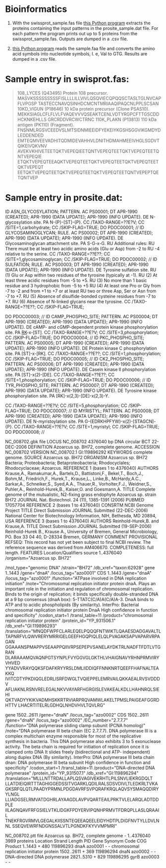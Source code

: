 # Bioinformatics

1. With the swissprot_sample.fas file
[this Python program](./Protein_Extraction.py) extracts the proteins containing the input patterns in
the prosite_sample.dat file. For each pattern the program
prints out up to 5 proteins from the swissprot_sample.fas. Outputs are dumped in a .csv file.

2. [this Python program](./Proteins2Nucleotides.py) reads the sample.faa file and converts the amino
acid symbols into nucleotide symbols, I. e, Val to GTG. Results are dumped in a .csv file.

# Sample entry in swisprot.fas:

>108_LYCES (Q43495) Protein 108 precursor.
MASVKSSSSSSSSSFISLLLLILLVIVLQSQVIECQPQQSCTASLTGLNVCAPFLVPGSP
TASTECCNAVQSINHDCMCNTMRIAAQIPAQCNLPPLSCSAN
>10KD_VIGUN (P18646) 10 kDa protein precursor (Clone PSAS10).
MEKKSIAGLCFLFLVLFVAQEVVVQSEAKTCENLVDTYRGPCFTTGSCDDHCKNKEHLLS
GRCRDDVRCWCTRNC
>110K_PLAKN (P13813) 110 kDa antigen (PK110) (Fragment).
FNSNMLRGSVCEEDVSLMTSIDNMIEEIDFYEKEIYKGSHSGGVIKGMDYDLEDDENDED
EMTEQMVEEVADHITQDMIDEVAHHVLDNITHDMAHMEEIVHGLSGDVTQIKEIVQKVNV
AVEKVKHIVETEETQKTVEPEQIEETQNTVEPEQTEETQKTVEPEQTEETQNTVEPEQIE
ETQKTVEPEQTEEAQKTVEPEQTEETQKTVEPEQTEETQKTVEPEQTEETQKTVEPEQT
EETQKTVEPEQTEETQKTVEPEQTEETQKTVEPEQTEETQNTVEPEPTQETQNTVEP

# Sample entry in prosite.dat:

ID ASN_GLYCOSYLATION; PATTERN.
AC PS00001;
DT APR-1990 (CREATED); APR-1990 (DATA UPDATE); APR-1990 (INFO
UPDATE).
DE N-glycosylation site.
PA N-{P}-[ST]-{P}.
CC /TAXO-RANGE=??E?V;
CC /SITE=1,carbohydrate;
CC /SKIP-FLAG=TRUE;
DO PDOC00001;
//
ID GLYCOSAMINOGLYCAN; RULE.
AC PS00002;
DT APR-1990 (CREATED); APR-1990 (DATA UPDATE); APR-1990 (INFO
UPDATE).
DE Glycosaminoglycan attachment site.
PA S-G-x-G.
RU Additional rules:
RU There must be at least two acidic amino acids (Glu or Asp) from -2 to
RU -4 relative to the serine.
CC /TAXO-RANGE=??E??;
CC /SITE=1,glycosaminoglycan;
CC /SKIP-FLAG=TRUE;
DO PDOC00002;
//
ID SULFATION; RULE.
AC PS00003;
DT APR-1990 (CREATED); APR-1990 (DATA UPDATE); APR-1990 (INFO
UPDATE).
DE Tyrosine sulfation site.
RU (1) Glu or Asp within two residues of the tyrosine (typically at -1).
RU (2) At least three acidic residues from -5 to +5.
RU (3) No more than 1 basic residue and 3 hydrophobic from -5 to +5
RU (4) At least one Pro or Gly from -7 to -2 and from +1 to +7 or at least
RU two or three Asp, Ser or Asn from -7 to +7.
RU (5) Absence of disulfide-bonded cysteine residues from -7 to +7.
RU (6) Absence of N-linked glycans near the tyrosine.
CC /TAXO-RANGE=??E??;
CC /SKIP-FLAG=TRUE;

DO PDOC00003;
//
ID CAMP_PHOSPHO_SITE; PATTERN.
AC PS00004;
DT APR-1990 (CREATED); APR-1990 (DATA UPDATE); APR-1990 (INFO
UPDATE).
DE cAMP- and cGMP-dependent protein kinase phosphorylation site.
PA [RK](2)-x-[ST].
CC /TAXO-RANGE=??E?V;
CC /SITE=3,phosphorylation;
CC /SKIP-FLAG=TRUE;
DO PDOC00004;
//
ID PKC_PHOSPHO_SITE; PATTERN.
AC PS00005;
DT APR-1990 (CREATED); APR-1990 (DATA UPDATE); APR-1990 (INFO
UPDATE).
DE Protein kinase C phosphorylation site.
PA [ST]-x-[RK].
CC /TAXO-RANGE=??E??;
CC /SITE=1,phosphorylation;
CC /SKIP-FLAG=TRUE;
DO PDOC00005;
//
ID CK2_PHOSPHO_SITE; PATTERN.
AC PS00006;
DT APR-1990 (CREATED); APR-1990 (DATA UPDATE); APR-1990 (INFO
UPDATE).
DE Casein kinase II phosphorylation site.
PA [ST]-x(2)-[DE].
CC /TAXO-RANGE=??E??;
CC /SITE=1,phosphorylation;
CC /SKIP-FLAG=TRUE;
DO PDOC00006;
//
ID TYR_PHOSPHO_SITE; PATTERN.
AC PS00007;
DT APR-1990 (CREATED); APR-1990 (DATA UPDATE); APR-1990 (INFO
UPDATE).
DE Tyrosine kinase phosphorylation site.
PA [RK]-x(2,3)-[DE]-x(2,3)-Y.

CC /TAXO-RANGE=??E?V;
CC /SITE=5,phosphorylation;
CC /SKIP-FLAG=TRUE;
DO PDOC00007;
//
ID MYRISTYL; PATTERN.
AC PS00008;
DT APR-1990 (CREATED); APR-1990 (DATA UPDATE); APR-1990 (INFO
UPDATE).
DE N-myristoylation site.
PA G-{EDRKHPFYW}-x(2)-[STAGCN]-{P}.
CC /TAXO-RANGE=??E?V;
CC /SITE=1,myristyl;
CC /SKIP-FLAG=TRUE;
DO PDOC00008;
//

NC_008702.gbk file
LOCUS NC_008702 4376040 bp DNA circular BCT
22-DEC-2006
DEFINITION Azoarcus sp. BH72, complete genome.
ACCESSION NC_008702
VERSION NC_008702.1 GI:119896292
KEYWORDS complete genome.
SOURCE Azoarcus sp. BH72
ORGANISM Azoarcus sp. BH72
Bacteria; Proteobacteria; Betaproteobacteria; Rhodocyclales;
Rhodocyclaceae; Azoarcus.
REFERENCE 1 (bases 1 to 4376040)
AUTHORS Krause,A., Ramakumar,A., Bartels,D., Battistoni,F., Bekel,T., Boch,J., Bohm,M., Friedrich,F., Hurek,T., Krause,L., Linke,B., McHardy,A.C., Sarkar,A., Schneiker,S., Syed,A.A., Thauer,R., Vorholter,F.J., Weidner,S., Puhler,A., Reinhold-Hurek,B., Kaiser,O. and Goesmann,A. TITLE Complete genome of the mutualistic, N2-fixing grass endophyte
Azoarcus sp. strain BH72
JOURNAL Nat. Biotechnol. 24 (11), 1385-1391 (2006)
PUBMED 17057704
REFERENCE 2 (bases 1 to 4376040)
CONSRTM NCBI Genome Project
TITLE Direct Submission
JOURNAL Submitted (22-DEC-2006) National Center for Biotechnology
Information, NIH, Bethesda, MD 20894, USA
REFERENCE 3 (bases 1 to 4376040)
AUTHORS Reinhold-Hurek,B. and Krause,A. TITLE Direct Submission
JOURNAL Submitted (19-SEP-2006) Reinhold-Hurek B., Krause A., University
of
Bremen, General Microbiology, PO. Box 33 04 40, D-28334 Bremen, GERMANY
COMMENT PROVISIONAL REFSEQ: This record has not yet been subject to
final NCBI review. The reference sequence was derived from AM406670. COMPLETENESS: full length.
FEATURES Location/Qualifiers
source 1..4376040
/organism="Azoarcus sp. BH72"

/mol_type="genomic DNA"
/strain="BH72"
/db_xref="taxon:62928"
gene 1..1443
/gene="dnaA"
/locus_tag="azo0001"
CDS 1..1443
/gene="dnaA"
/locus_tag="azo0001"
/function="ATPase involved in DNA replication initiation"
/note="Chromosomal replication initiator protein dnaA. Plays an important role in the initiation and regulation
of chromosomal replication. Binds to the origin of
replication; it binds specifically double-stranded DNA at
a 9 bp consensus (dnaA box): 5-TTATC(C/A)A(C/A)A-3. DnaA
binds to ATP and to acidic phospholipids (By similarity). InterPro: Bacterial chromosomal replication initiator
protein DnaA
High confidence in function and specificity"
/codon_start=1
/transl_table=11
/product="chromosomal replication initiator protein"
/protein_id="YP_931506.1"
/db_xref="GI:119896293"
/translation="MNQDFWPFCLARLEQELPQQQFNTWIKTLQAAESDADGAVALTL
TAPNRFVLQWVRERYMRRIGELGEEFHGQPIQLELQLPVAGAKSAPVAPARVRPAGAN
GGAAANSPMAPPVSEAAPPQIIVRPSEPEPVSANELAYDKTRLNADFTFDTLVTGRAN
DLARAAAMQVAQNPGTSYNPLFVYGGVGLGKTHLVHAIGNAVYRHNPRMVIRYVHVED
YYADVVRAYQQKSFDAFKRYYRSLDMLIIDDIQFFNNKNRTQEEFFHAFNALTEAKKQ
IVITCDTYPKDIQGLEDRLISRFDWGLTVQIEPPELEMRVAILQKKAEALRVSVDDDV
AFLIAKNLRSNVRELEGALNKVVAYARFHGRGISLEVAKEALKDLLHAHNRQLSIEHI QKTVADYYKIKVADMHSKKRTRVIARPRQVAMWLAKELTPMSLPAIGEAFGGRDHTTV
LHACRTITELRLGDHQLNHDVHVLTQVLRG"

gene 1502..2611
/gene="dnaN"
/locus_tag="azo0002"
CDS 1502..2611
/gene="dnaN"
/locus_tag="azo0002"
/EC_number="2.7.7.7"
/function="DNA polymerase sliding clamp subunit (PCNA
homolog)"
/note="DNA polymerase III beta chain (EC 2.7.7.7). DNA
polymerase III is a complex multichain enzyme responsible
for most of the replicative synthesis in bacteria. This
DNA polymerase also exhibits 3 to 5 exonuclease activity. The beta chain is required for initiation of replication
once it is clamped onto DNA It slides freely
(bidirectional and ATP- independent) along duplex DNA (By
similarity). InterPro: DNA polymerase III beta chain dnan:
DNA polymerase III beta subunit
High confidence in function and specificity"
/codon_start=1
/transl_table=11
/product="DNA-directed DNA polymerase"
/protein_id="YP_931507.1"
/db_xref="GI:119896294"
/translation="MLLLNTTRDALLAPLQSVAGIVEKRHTLPILSNVLIEKRGDQLT
LLATDIEIQIRTTTAGHIGGEDSSITVGARKLQDILRALSDSVDIVLTLEDKRLTVKA
GKSRFQLQTLPAADYPRMNLPDGDAVRFSVPQRAFKRQLAQVSYSMAQQDIRYYLNGL
LLIADGSELRMVATDGHRLAYAAGDLAVPVQARTEAILPRKTVLELARQLADTDDPLE
IILAGNQAVFRFGSIELVTKLIDGKFPDYERVIPQNHPRMVTFDRQPLLASLQRAAIL
TNEKFRGVRMVLGEGALKIISSNTEQEEAQEELEIDYHDTPLDIGFNVTYLLDVLNNL
SSEQVEWRFNDGNSSALVTLPGNDKFKYVVMPMRI"

NC_008702.ptt file
Azoarcus sp. BH72, complete genome - 1..4376040
3989 proteins
Location Strand Length PID Gene Synonym Code COG Product
1..1443 + 480 119896293 dnaA azo0001 - - chromosomal replication initiator protein
1502..2611 + 369 119896294 dnaN azo0002 - - DNA-directed DNA polymerase
2821..5310 + 829 119896295 gyrB azo0003 - -
